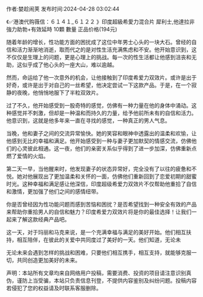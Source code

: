 <p>作者:婪趁闹荚 发布时间:2024-04-28 03:02:44</p>
<p>《✅港澳代购薇信：６１４１_６１２２ 》印度超級希愛力混合片 犀利士,他達拉非 強力助勃+有效延時 10顆 數量 正品价格(194元) </p>
									<p>随着年龄的增长，性功能方面的困扰成了这位中年男士心头的一块大石。曾经的自信和活力渐渐地消逝，取而代之的是对性生活充满焦虑和不安。他开始意识到，这不仅仅是生理上的问题，更是心理上的挑战。每一次的性生活都让他感到沮丧和无助，这似乎成了他心头的一座大山，难以逾越。</p><p></p><p>然而，命运给了他一次意外的机会，让他接触到了印度希爱力双效片。或许是出于好奇，或许是出于对自己的一丝希望，他决定尝试一下这款产品。于是，在一个寂静的夜晚，他悄悄地服下了半粒双效片。</p><p></p><p>过了不久，他开始感受到一股奇特的感觉，仿佛有一种力量在他的身体中涌动。这种感觉并不刺激，但却是一种温和而持久的力量，给予他前所未有的自信和活力。他意识到，这就是他多年来一直在寻找的感觉，一种真正的男人气息。</p><p></p><p>当晚，他和妻子之间的交流异常愉快。她的笑容和眼神中透露出的温柔和欢愉，让他感到无比的幸福和满足。他开始感受到一种与妻子更加默契的情感交流，仿佛他们的心灵彼此相通。这一夜，他们的亲密关系似乎得到了进一步加深，仿佛重新点燃了爱情的火焰。</p><p></p><p>第二天一早，当他醒来时，他发现妻子的状态异常好，完全没有了以往的疲惫和不悦。她对他展现出了更加温柔和关怀的一面，仿佛他们重新回到了恋爱初期的甜蜜时光。这种幸福和满足感让他深信，印度超级希爱力双效片不仅帮助他重拾了自信和激情，更加强了他们之间的感情纽带。</p><p></p><p>你是否曾经因为性功能问题而感到苦恼和困扰？是否希望找到一种安全有效的产品来帮助你重拾男人的自信和魅力？印度希爱力双效片将是你的最佳选择！让我们一起来了解这款经典产品吧。</p><p></p><p></p><p>这一天，对于玛丽和马克来说，是一个充满幸福与满足的美好开始。他们相互扶持，相互陪伴，在彼此的关爱中共同度过了美好的一天。他们知道，无论未</p><p></p><p>无论未来会遇到怎样的挑战和困难，只要他们相互携手，相互支持，就能够克服一切，共同创造更加美好的未来。</p><p></p>				声明：本站所有文章均来自网络用户投稿，需要消费、投资的项目请注意识别真伪，谨防上当受骗，本站只负责信息刊登，不提供内容鉴别及纠纷问题。投稿内容若侵犯了您的权益请及时联系客服删除。				
